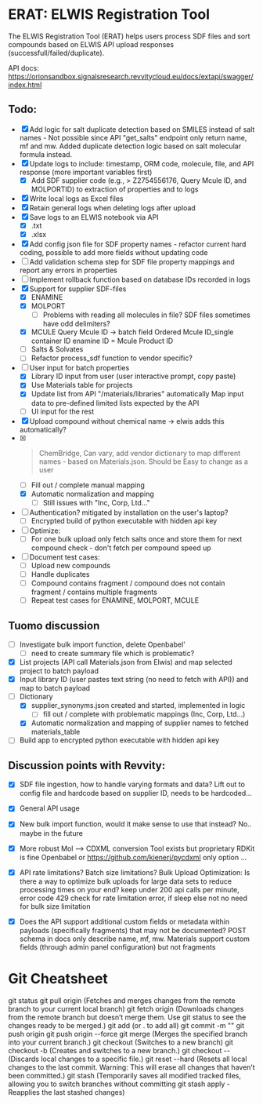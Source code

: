 # ERAT: ELWIS Registration Tool

The ELWIS Registration Tool (ERAT) helps users process SDF files and sort compounds based on ELWIS API upload responses (successfull/failed/duplicate).

API docs: https://orionsandbox.signalsresearch.revvitycloud.eu/docs/extapi/swagger/index.html

## Todo:
- [X] Add logic for salt duplicate detection based on SMILES instead of salt names - Not possible since API "get_salts" endpoint only return name, mf and mw. Added duplicate detection logic based on salt molecular formula instead.
- [X] Update logs to include: timestamp, ORM code, molecule, file, and API response (more important variables first)
    - [X] Add SDF supplier code (e.g., > <ID> Z2754556176, Query Mcule ID, and MOLPORTID) to extraction of properties and to logs
- [X] Write local logs as Excel files
- [X] Retain general logs when deleting logs after upload
- [X] Save logs to an ELWIS notebook via API
    - [X] .txt
    - [X] .xlsx
- [X] Add config json file for SDF property names - refactor current hard coding, possible to add more fields without updating code
- [ ] Add validation schema step for SDF file property mappings and report any errors in properties
- [ ] Implement rollback function based on database IDs recorded in logs
- [x] Support for supplier SDF-files
    - [x] ENAMINE
    - [X] MOLPORT
        - [ ] Problems with reading all molecules in file? SDF files sometimes have odd delimiters?
    - [X] MCULE
        Query Mcule ID -> batch field
        Ordered Mcule ID_single container ID
        enamine ID = Mcule Product ID
    - [ ] Salts & Solvates
    - [ ] Refactor process_sdf function to vendor specific?
- [ ] User input for batch properties
    - [X] Library ID input from user (user interactive prompt, copy paste)
    - [X] Use Materials table for projects
    - [X] Update list from API "/materials/libraries" automatically
        Map input data to pre-defined limited lists expected by the API
    - [ ] UI input for the rest
- [X] Upload compound without chemical name -> elwis adds this automatically?
- [X] >  <Supplier name> ChemBridge, Can vary, add vendor dictionary to map different names - based on Materials.json. Should be Easy to change as a user
    - [ ] Fill out / complete manual mapping
    - [X] Automatic normalization and mapping
        - [ ] Still issues with "Inc, Corp, Ltd..."
- [ ] Authentication? mitigated by installation on the user's laptop?
    - [ ] Encrypted build of python executable with hidden api key
- [ ] Optimize:
    - [ ] For one bulk upload only fetch salts once and store them for next compound check - don't fetch per compound speed up
- [ ] Document test cases: 
    - [ ] Upload new compounds
    - [ ] Handle duplicates
    - [ ] Compound contains fragment / compound does not contain fragment / contains multiple fragments
    - [ ] Repeat test cases for ENAMINE, MOLPORT, MCULE

## Tuomo discussion
- [ ] Investigate bulk import function, delete Openbabel'
    - [ ] need to create summary file which is problematic?
- [X] List projects (API call Materials.json from Elwis) and map selected project to batch payload
- [X] Input library ID (user pastes text string (no need to fetch with API)) and map to batch payload
- [ ] Dictionary
    - [X] supplier_synonyms.json created and started, implemented in logic
        - [ ] fill out / complete with problematic mappings (Inc, Corp, Ltd...)
    - [X] Automatic normalization and mapping of supplier names to fetched materials_table
- [ ] Build app to encrypted python executable with hidden api key

## Discussion points with Revvity:
- [X] SDF file ingestion, how to handle varying formats and data?
    Lift out to config file and hardcode based on supplier ID, needs to be hardcoded...
- [X] General API usage
- [X] New bulk import function, would it make sense to use that instead?
    No.. maybe in the future
- [X] More robust Mol --> CDXML conversion
    Tool exists but proprietary
    RDKit is fine
    Openbabel or https://github.com/kienerj/pycdxml only option ...
- [X] API rate limitations? Batch size limitations? Bulk Upload Optimization: Is there a way to optimize bulk uploads for large data sets to reduce processing times on your end?
    keep under 200 api calls per minute, error code 429 check for rate limitation error, if sleep else not
    no need for bulk size limitation
- [X] Does the API support additional custom fields or metadata within payloads (specifically fragments) that may not be documented? POST schema in docs only describe name, mf, mw.
    Materials support custom fields (through admin panel configuration) but not fragments



# Git Cheatsheet
git status
git pull origin <branch-name> (Fetches and merges changes from the remote branch to your current local branch)
git fetch origin (Downloads changes from the remote branch but doesn’t merge them. Use git status to see the changes ready to be merged.)
git add <file-name> (or . to add all)
git commit -m ""
git push origin <branch-name>
git push origin <branch-name> --force
git merge <branch-name> (Merges the specified branch into your current branch.)
git checkout <branch-name> (Switches to a new branch)
git checkout -b <new-branch-name> (Creates and switches to a new branch.)
git checkout -- <file-name> (Discards local changes to a specific file.)
git reset --hard (Resets all local changes to the last commit. Warning: This will erase all changes that haven’t been committed.)
git stash (Temporarily saves all modified tracked files, allowing you to switch branches without committing
git stash apply - Reapplies the last stashed changes)


